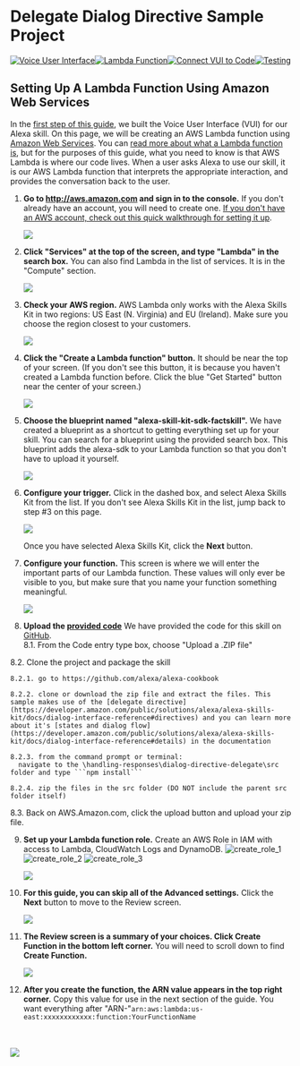 # Delegate Dialog Directive Sample Project
[![Voice User Interface](https://m.media-amazon.com/images/G/01/mobile-apps/dex/alexa/alexa-skills-kit/tutorials/navigation/1-locked._TTH_.png)](https://github.com/alexa/alexa-cookbook/blob/master/handling-responses/dialog-directive-delegate/step-by-step/1-voice-user-interface.md)[![Lambda Function](https://m.media-amazon.com/images/G/01/mobile-apps/dex/alexa/alexa-skills-kit/tutorials/navigation/2-on._TTH_.png)](https://github.com/alexa/alexa-cookbook/blob/master/handling-responses/dialog-directive-delegate/step-by-step/2-lambda-function.md)[![Connect VUI to Code](https://m.media-amazon.com/images/G/01/mobile-apps/dex/alexa/alexa-skills-kit/tutorials/navigation/3-off._TTH_.png)](https://github.com/alexa/alexa-cookbook/blob/master/handling-responses/dialog-directive-delegate/step-by-step/3-connect-vui-to-code.md)[![Testing](https://m.media-amazon.com/images/G/01/mobile-apps/dex/alexa/alexa-skills-kit/tutorials/navigation/4-off._TTH_.png)](https://github.com/alexa/alexa-cookbook/blob/master/handling-responses/dialog-directive-delegate/step-by-step/4-testing.md)


## Setting Up A Lambda Function Using Amazon Web Services

In the [first step of this guide](https://github.com/alexa/alexa-cookbook/blob/master/handling-responses/dialog-directive-delegate/step-by-step/1-voice-user-interface.md), we built the Voice User Interface (VUI) for our Alexa skill.  On this page, we will be creating an AWS Lambda function using [Amazon Web Services](http://aws.amazon.com).  You can [read more about what a Lambda function is](http://aws.amazon.com/lambda), but for the purposes of this guide, what you need to know is that AWS Lambda is where our code lives.  When a user asks Alexa to use our skill, it is our AWS Lambda function that interprets the appropriate interaction, and provides the conversation back to the user.

1.  **Go to http://aws.amazon.com and sign in to the console.** If you don't already have an account, you will need to create one.  [If you don't have an AWS account, check out this quick walkthrough for setting it up](/set-up-aws.md).

    <a href="https://console.aws.amazon.com/console/home" target="_new"><img src="https://m.media-amazon.com/images/G/01/mobile-apps/dex/alexa/alexa-skills-kit/tutorials/general/2-1-sign-in-to-the-console._TTH_.png" /></a>

2.  **Click "Services" at the top of the screen, and type "Lambda" in the search box.**  You can also find Lambda in the list of services.  It is in the "Compute" section.

    <a href="https://console.aws.amazon.com/lambda/home" target="_new"><img src="https://m.media-amazon.com/images/G/01/mobile-apps/dex/alexa/alexa-skills-kit/tutorials/general/2-2-services-lambda._TTH_.png" /></a>

3.  **Check your AWS region.** AWS Lambda only works with the Alexa Skills Kit in two regions: US East (N. Virginia) and EU (Ireland).  Make sure you choose the region closest to your customers.

    <img src="https://m.media-amazon.com/images/G/01/mobile-apps/dex/alexa/alexa-skills-kit/tutorials/general/2-3-check-region._TTH_.png"/>

4.  **Click the "Create a Lambda function" button.** It should be near the top of your screen.  (If you don't see this button, it is because you haven't created a Lambda function before.  Click the blue "Get Started" button near the center of your screen.)

    <img src="https://m.media-amazon.com/images/G/01/mobile-apps/dex/alexa/alexa-skills-kit/tutorials/general/2-4-create-a-lambda-function._TTH_.png" />

5.  **Choose the blueprint named "alexa-skill-kit-sdk-factskill".** We have created a blueprint as a shortcut to getting everything set up for your skill. You can search for a blueprint using the provided search box.  This blueprint adds the alexa-sdk to your Lambda function so that you don't have to upload it yourself.

    <img src="https://m.media-amazon.com/images/G/01/mobile-apps/dex/alexa/alexa-skills-kit/tutorials/fact/2-5-blueprint._TTH_.png" />  <!--TODO: THIS IMAGE NEEDS TO BE CUSTOMIZED FOR YOUR SKILL TEMPLATE. -->

6.  **Configure your trigger.** Click in the dashed box, and select Alexa Skills Kit from the list.  If you don't see Alexa Skills Kit in the list, jump back to step #3 on this page.

    <img src="https://m.media-amazon.com/images/G/01/mobile-apps/dex/alexa/alexa-skills-kit/tutorials/general/2-6-configure-your-trigger._TTH_.png" />

    Once you have selected Alexa Skills Kit, click the **Next** button.

7.  **Configure your function.** This screen is where we will enter the important parts of our Lambda function.  These values will only ever be visible to you, but make sure that you name your function something meaningful.  

    <img src="https://m.media-amazon.com/images/G/01/mobile-apps/dex/alexa/alexa-skills-kit/tutorials/general/2-7-configure-your-function._TTH_.png" />

8.  **Upload the [provided code](https://github.com/alexa/alexa-cookbook/tree/master/handling-responses/dialog-directive-delegate/sample-nodejs-plan-my-trip/src)** We have provided the code for this skill on [GitHub](https://github.com/alexa/alexa-cookbook/tree/master/handling-responses/dialog-directive-delegate/sample-nodejs-plan-my-trip/src).  
  8.1. From the Code entry type box, choose "Upload a .ZIP file"

  8.2. Clone the project and package the skill

    8.2.1. go to https://github.com/alexa/alexa-cookbook

    8.2.2. clone or download the zip file and extract the files. This sample makes use of the [delegate directive](https://developer.amazon.com/public/solutions/alexa/alexa-skills-kit/docs/dialog-interface-reference#directives) and you can learn more about it's [states and dialog flow](https://developer.amazon.com/public/solutions/alexa/alexa-skills-kit/docs/dialog-interface-reference#details) in the documentation

    8.2.3. from the command prompt or terminal:
      navigate to the \handling-responses\dialog-directive-delegate\src folder and type ```npm install```

    8.2.4. zip the files in the src folder (DO NOT include the parent src folder itself)

  8.3. Back on AWS.Amazon.com, click the upload button and upload your zip file.


9.  **Set up your Lambda function role.**  Create an AWS Role in IAM with access to Lambda, CloudWatch Logs and DynamoDB.
        ![create_role_1](https://cloud.githubusercontent.com/assets/7671574/17451098/09f64f40-5b19-11e6-82ee-b82c98387052.png "AWS Create Role Screenshot 1")
        ![create_role_2](https://cloud.githubusercontent.com/assets/7671574/17451100/0c3ef928-5b19-11e6-9aca-8cd353106396.png "AWS Create Role Screenshot 2")
        ![create_role_3](https://cloud.githubusercontent.com/assets/7671574/18011103/7b05f2b2-6b68-11e6-8dc3-3aa9ead6d83e.png "AWS Create Role Screenshot 3")

    <img src="https://m.media-amazon.com/images/G/01/mobile-apps/dex/alexa/alexa-skills-kit/tutorials/general/2-9-lambda-function-role._TTH_.png" />

10. **For this guide, you can skip all of the Advanced settings.**  Click the **Next** button to move to the Review screen.

    <img src="https://m.media-amazon.com/images/G/01/mobile-apps/dex/alexa/alexa-skills-kit/tutorials/general/2-10-next-button._TTH_.png" />

11. **The Review screen is a summary of your choices.  Click Create Function in the bottom left corner.**  You will need to scroll down to find **Create Function.**

    <img src="https://m.media-amazon.com/images/G/01/mobile-apps/dex/alexa/alexa-skills-kit/tutorials/general/2-11-create-function-button._TTH_.png" />

12. **After you create the function, the ARN value appears in the top right corner.** Copy this value for use in the next section of the guide.
You want everything after "ARN-"```arn:aws:lambda:us-east:xxxxxxxxxxxx:function:YourFunctionName```


<br/><br/>
<a href="https://github.com/alexa/alexa-cookbook/blob/master/handling-responses/dialog-directive-delegate/step-by-step/3-connect-vui-to-code.md"><img src="https://m.media-amazon.com/images/G/01/mobile-apps/dex/alexa/alexa-skills-kit/tutorials/general/buttons/button_next_connect_vui_to_code._TTH_.png"/></a>

<img height="1" width="1" src="https://www.facebook.com/tr?id=1847448698846169&ev=PageView&noscript=1"/>
